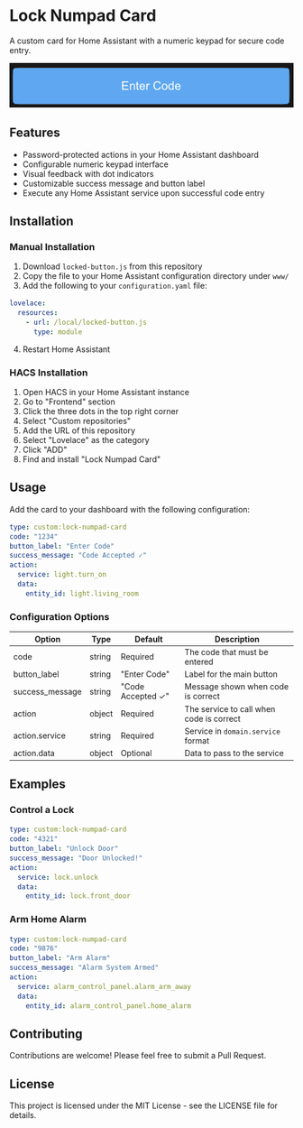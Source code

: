 # Lock Numpad Card

A custom card for Home Assistant with a numeric keypad for secure code entry.

![screenshot of the locked button](https://github.com/JMatuszczakk/Locked-Button/blob/main/image.png?raw=true)
## Features

- Password-protected actions in your Home Assistant dashboard
- Configurable numeric keypad interface
- Visual feedback with dot indicators
- Customizable success message and button label
- Execute any Home Assistant service upon successful code entry

## Installation

### Manual Installation

1. Download `locked-button.js` from this repository
2. Copy the file to your Home Assistant configuration directory under `www/`
3. Add the following to your `configuration.yaml` file:

```yaml
lovelace:
  resources:
    - url: /local/locked-button.js
      type: module
```

4. Restart Home Assistant

### HACS Installation

1. Open HACS in your Home Assistant instance
2. Go to "Frontend" section
3. Click the three dots in the top right corner
4. Select "Custom repositories"
5. Add the URL of this repository
6. Select "Lovelace" as the category
7. Click "ADD"
8. Find and install "Lock Numpad Card"

## Usage

Add the card to your dashboard with the following configuration:

```yaml
type: custom:lock-numpad-card
code: "1234"
button_label: "Enter Code"
success_message: "Code Accepted ✓"
action:
  service: light.turn_on
  data:
    entity_id: light.living_room
```

### Configuration Options

| Option | Type | Default | Description |
|--------|------|---------|-------------|
| code | string | Required | The code that must be entered |
| button_label | string | "Enter Code" | Label for the main button |
| success_message | string | "Code Accepted ✓" | Message shown when code is correct |
| action | object | Required | The service to call when code is correct |
| action.service | string | Required | Service in `domain.service` format |
| action.data | object | Optional | Data to pass to the service |

## Examples

### Control a Lock

```yaml
type: custom:lock-numpad-card
code: "4321"
button_label: "Unlock Door"
success_message: "Door Unlocked!"
action:
  service: lock.unlock
  data:
    entity_id: lock.front_door
```

### Arm Home Alarm

```yaml
type: custom:lock-numpad-card
code: "9876"
button_label: "Arm Alarm"
success_message: "Alarm System Armed"
action:
  service: alarm_control_panel.alarm_arm_away
  data:
    entity_id: alarm_control_panel.home_alarm
```

## Contributing

Contributions are welcome! Please feel free to submit a Pull Request.

## License

This project is licensed under the MIT License - see the LICENSE file for details.